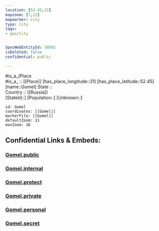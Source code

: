 ```yaml
---
location: [52.45,31] 
mapzoom: [7,12] 
mapmarker: city 
type: City
tags:
- geo/City


SpocWebEntityId: 30502
isDeleted: false
confidential: public

---
```

#is_a_/Place  
#is_a_ :: [[Place]] 
[has_place_longitude::31] 
[has_place_latitude::52.45] 
[name::Gomel] 
State ::  
Country :: [[Russia]]  
[StateId::] 
[Population::] 
[Unknown::] 


```leaflet
id: Gomel
coordinates: [[Gomel]] 
markerFile: [[Gomel]] 
defaultZoom: 11 
maxZoom: 18
```


## Confidential Links & Embeds: 

### [Gomel.public](/_public/\Earth\Continent\Europe\Europe~East\Belarus\Oblasts~Belarus\Gomel\CityGomel.public.md) 

### [Gomel.internal](/_internal/\Earth\Continent\Europe\Europe~East\Belarus\Oblasts~Belarus\Gomel\CityGomel.internal.md) 

### [Gomel.protect](/_protect/\Earth\Continent\Europe\Europe~East\Belarus\Oblasts~Belarus\Gomel\CityGomel.protect.md) 

### [Gomel.private](/_private/\Earth\Continent\Europe\Europe~East\Belarus\Oblasts~Belarus\Gomel\CityGomel.private.md) 

### [Gomel.personal](/_personal/\Earth\Continent\Europe\Europe~East\Belarus\Oblasts~Belarus\Gomel\CityGomel.personal.md) 

### [Gomel.secret](/_secret/\Earth\Continent\Europe\Europe~East\Belarus\Oblasts~Belarus\Gomel\CityGomel.secret.md)

